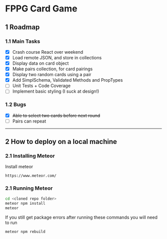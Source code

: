 # FPPG Card Game
## 1 Roadmap

### 1.1 Main Tasks
- [x] Crash course React over weekend
- [x] Load remote JSON, and store in collections
- [x] Display data on card object
- [x] Make pairs collection, for card pairings
- [x] Display two random cards using a pair
- [x] Add SimplSchema, Validated Methods and PropTypes
- [ ] Unit Tests + Code Coverage
- [ ] Implement basic styling (I suck at design!)

### 1.2 Bugs
- [x] ~~Able to select two cards before next round~~
- [ ] Pairs can repeat
---
## 2 How to deploy on a local machine

### 2.1 Installing Meteor
Install meteor
```
https://www.meteor.com/
```

### 2.1 Running Meteor
```BASH
cd <cloned repo folder>
meteor npm install
meteor
```
If you still get package errors after running these commands you will need to run
```BASH
meteor npm rebuild
```